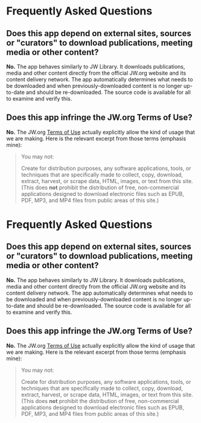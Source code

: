 # Frequently Asked Questions

## Does this app depend on external sites, sources or "curators" to download publications, meeting media or other content?

**No.** The app behaves similarly to JW Library. It downloads publications, media and other content directly from the official JW.org website and its content delivery network. The app automatically determines what needs to be downloaded and when previously-downloaded content is no longer up-to-date and should be re-downloaded. The source code is available for all to examine and verify this.

## Does this app infringe the JW.org Terms of Use?

**No.** The JW.org [Terms of Use](https://www.jw.org/finder?docid=1011511&prefer=content) actually explicitly allow the kind of usage that we are making. Here is the relevant excerpt from those terms (emphasis mine):

> You may not:
>
> Create for distribution purposes, any software applications, tools, or techniques that are specifically made to collect, copy, download, extract, harvest, or scrape data, HTML, images, or text from this site. (This does **not** prohibit the distribution of free, non-commercial applications designed to download electronic files such as EPUB, PDF, MP3, and MP4 files from public areas of this site.)
# Frequently Asked Questions

## Does this app depend on external sites, sources or "curators" to download publications, meeting media or other content?

**No.** The app behaves similarly to JW Library. It downloads publications, media and other content directly from the official JW.org website and its content delivery network. The app automatically determines what needs to be downloaded and when previously-downloaded content is no longer up-to-date and should be re-downloaded. The source code is available for all to examine and verify this.

## Does this app infringe the JW.org Terms of Use?

**No.** The JW.org [Terms of Use](https://www.jw.org/finder?docid=1011511&prefer=content) actually explicitly allow the kind of usage that we are making. Here is the relevant excerpt from those terms (emphasis mine):

> You may not:
>
> Create for distribution purposes, any software applications, tools, or techniques that are specifically made to collect, copy, download, extract, harvest, or scrape data, HTML, images, or text from this site. (This does **not** prohibit the distribution of free, non-commercial applications designed to download electronic files such as EPUB, PDF, MP3, and MP4 files from public areas of this site.)
